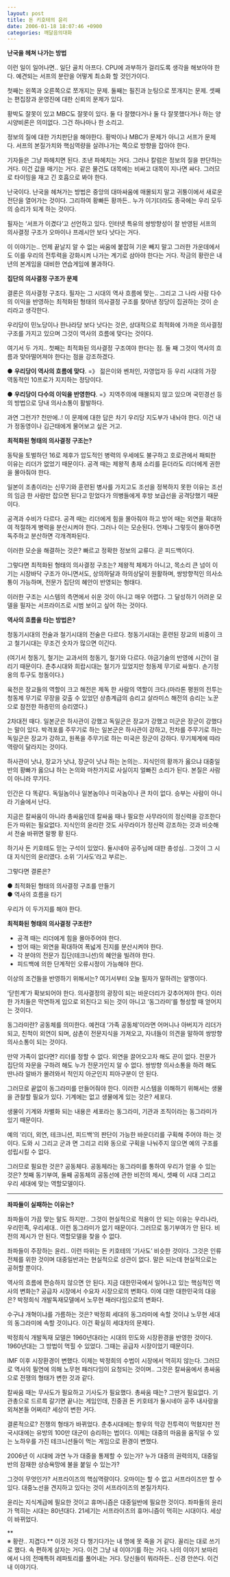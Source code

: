 ```yaml
---
layout: post
title: 돈 키호테의 윤리
date: 2006-01-18 18:07:46 +0900
categories: 깨달음의대화
---
```

**난국을 헤쳐 나가는 방법**

이런 일이 일어나면.. 일단 골치 아프다. CPU에 과부하가 걸리도록 생각을 해보아야 한다. 예견되는 서프의 분란을 어떻게 최소화 할 것인가이다. 

첫째는 왼쪽과 오른쪽으로 쪼개지는 문제. 둘째는 필진과 눈팅으로 쪼개지는 문제. 셋째는 편집장과 운영진에 대한 신뢰의 문제가 있다. 

황박도 잘못이 있고 MBC도 잘못이 있다. 둘 다 잘했다거나 둘 다 잘못했다거나 하는 양시양비론은 의미없다. 그건 하나마나 한 소리고. 

정보의 질에 대한 가치판단을 해야한다. 황박이나 MBC가 문제가 아니고 서프가 문제다. 서프의 본질가치와 핵심역량을 살려나가는 쪽으로 방향을 잡아야 한다. 

기자들은 그냥 파헤치면 된다. 조낸 파헤치는 거다. 그러나 칼럼은 정보의 질을 판단하는 거다. 이건 값을 매기는 거다. 같은 물건도 대목에는 비싸고 대목이 지나면 싸다. 그러므로 타이밍을 재고 긴 호흡으로 봐야 한다. 

난국이다. 난국을 헤쳐가는 방법은 중앙의 대마싸움에 매몰되지 말고 귀퉁이에서 새로운 전단을 열어가는 것이다. 그리하여 황빠든 황까든.. 누가 이기더라도 종국에는 우리 모두의 승리가 되게 하는 것이다. 

필자는 ‘서프가 이겼다’고 선언하고 있다. 인터넷 특유의 쌍방향성이 잘 반영된 서프의 의사결정 구조가 오마이나 프레시안 보다 낫다는 거다. 

이 이야기는.. 언제 끝날지 알 수 없는 싸움에 붙잡혀 기운 빼지 말고 그러한 가운데에서도 이를 우리의 전투력을 강화시켜 나가는 계기로 삼아야 한다는 거다. 작금의 황란은 내년의 본게임을 대비한 연습게임에 불과하다.   


**집단의 의사결정 구조가 문제**

결론은 의사결정 구조다. 필자는 그 시대의 역사 흐름에 맞는.. 그리고 그 나라 사람 다수의 이익을 반영하는 최적화된 형태의 의사결정 구조를 찾아낸 정당이 집권하는 것이 순리라고 생각한다. 

우리당이 민노당이나 한나라당 보다 낫다는 것은, 상대적으로 최적화에 가까운 의사결정구조를 가지고 있으며 그것이 역사의 흐름에 맞다는 것이다.

여기서 두 가지.. 첫째는 최적화된 의사결정 구조여야 한다는 점. 둘 째 그것이 역사의 흐름과 맞아떨어져야 한다는 점을 강조하겠다.

● **우리당이 역사의 흐름에 맞다**. =》 젊은이와 벤처인, 자영업자 등 우리 시대의 가장 역동적인 10프로가 지지하는 정당이다. 

● **우리당이 다수의 이익을 반영한다**. =》지역주의에 매몰되지 않고 있으며 국민경선 등의 방법으로 당내 의사소통이 활발하다.

과연 그런가? 천만에..! 이 문제에 대한 답은 차기 우리당 지도부가 내놔야 한다. 이건 내가 정동영이나 김근태에게 물어보고 싶은 거고.   


**최적화된 형태의 의사결정 구조는?**

동탁을 토벌하던 16로 제후가 압도적인 병력의 우세에도 불구하고 호로관에서 패퇴한 이유는 리더가 없었기 때문이다. 공격 때는 제왕적 총재 소리를 듣더라도 리더에게 권한을 몰아줘야 한다.

일본이 조총이라는 신무기와 훈련된 병사를 가지고도 조선을 정복하지 못한 이유는 조선의 임금 한 사람만 잡으면 된다고 믿었다가 의병들에게 후방 보급선을 공격당했기 때문이다. 

공격과 수비가 다르다. 공격 때는 리더에게 힘을 몰아줘야 하고 방어 때는 외연을 확대하여 적절하게 병력을 분산시켜야 한다. 그러나 이는 모순된다. 언제나 그렇듯이 몰아주면 독주하고 분산하면 각개격파된다. 

이러한 모순을 해결하는 것은? 빠르고 정확한 정보의 교류다. 곧 피드백이다. 

그렇다면 최적화된 형태의 의사결정 구조는? 제왕적 체제가 아니고, 목소리 큰 넘이 이기는 시장바닥 구조가 아니면서도, 상의하달과 하의상달이 원활하며, 쌍방향적인 의사소통이 가능하며, 전문가 집단의 혜안이 반영되는 형태다.

이러한 구조는 시스템의 측면에서 쉬운 것이 아니고 매우 어렵다. 그 달성하기 어려운 모델을 필자는 서프라이즈로 시범 보이고 싶어 하는 것이다.   


**역사의 흐름을 타는 방법은?**

청동기시대의 전술과 철기시대의 전술은 다르다. 청동기시대는 훈련된 장교의 비중이 크고 철기시대는 무조건 숫자가 많으면 이긴다.

(여기서 청동기, 철기는 교과서의 청동기, 철기와 다르다. 야금기술의 반영에 시간이 걸리기 때문이다. 춘추시대와 희랍시대는 철기가 있었지만 청동제 무기로 싸웠다. 손기정옹의 투구도 청동이다.) 

육전은 장교들의 역할이 크고 해전은 제독 한 사람의 역할이 크다.(마라톤 평원의 전투는 청동제 무기로 무장을 갖출 수 있었던 상층계급의 승리고 살라미스 해전의 승리는 노꾼으로 참전한 하층민의 승리였다.) 

2차대전 때다. 일본군은 하사관이 강했고 독일군은 장교가 강했고 미군은 장군이 강했다는 말이 있다. 박격포를 주무기로 하는 일본군은 하사관이 강하고, 전차를 주무기로 하는 독일군은 장교가 강하고, 원폭을 주무기로 하는 미국은 장군이 강하다. 무기체계에 따라 역량이 달라지는 것이다. 

하사관이 낫냐, 장교가 낫냐, 장군이 낫냐 하는 논의는.. 지식인의 황까가 옳으냐 대중일반의 황빠가 옳으냐 하는 논의와 마찬가지로 사실이지 얼빠진 소리가 된다. 본질은 사람이 아니라 무기다. 

인간은 다 똑같다. 독일놈이나 일본놈이나 미국놈이나 큰 차이 없다. 승부는 사람이 아니라 기술에서 난다. 

지금은 칼싸움이 아니라 총싸움인데 칼싸움 때나 필요한 사무라이의 정신력을 강조한다든가 따위는 필요없다. 지식인의 윤리란 것도 사무라이가 정신력 강조하는 것과 비슷해서 전술 바뀌면 말짱 황 된다.

하기사 돈 키호테도 믿는 구석이 있었다. 둘시네아 공주님에 대한 충성심.. 그것이 그 시대 지식인의 윤리였다. 소위 ‘기사도’라고 부르는.

그렇다면 결론은?

● 최적화된 형태의 의사결정 구조를 만들기   
● 역사의 흐름을 타기 

우리가 이 두가지를 해야 한다.   


**최적화된 형태의 의사결정 구조란?**

- 공격 때는 리더에게 힘을 몰아주어야 한다.  
- 방어 때는 외연을 확대하여 폭넓게 진지를 분산시켜야 한다.  
- 각 분야의 전문가 집단(테크니션)의 혜안을 빌려야 한다.  
- 피드백에 의한 단계적인 오류시정이 가능해야 한다. 

이상의 조건들을 반영하기 위해서는? 여기서부터 오늘 필자가 말하려는 알맹이다. 

‘닫힌계’가 확보되어야 한다. 의사결정의 광장이 되는 바운더리가 갖추어져야 한다. 이러한 가치들은 막연하게 입으로 외친다고 되는 것이 아니고 ‘동그라미’를 형성할 때 얻어지는 것이다. 

동그라미란? 공동체를 의미한다. 예컨대 ‘가족 공동체’이라면 어머니나 아버지가 리더가 되고, 친척이 외연이 되며, 삼촌이 전문지식을 가져오고, 자녀들이 의견을 말하여 쌍방향 의사소통이 되는 것이다. 

만약 가족이 없다면? 리더를 정할 수 없다. 외연을 끌어오고자 해도 끈이 없다. 전문가 집단의 자문을 구하려 해도 누가 전문가인지 알 수 없다. 쌍방향 의사소통을 하려 해도 딴나라 알바가 몰려와서 적인지 아군인지 피아구분이 안 된다.

그러므로 끝없이 동그라미를 만들어줘야 한다. 이러한 시스템을 이해하기 위해서는 생물을 관찰할 필요가 있다. 기계에는 없고 생물에게 있는 것은? 세포다. 

생물이 기계와 차별화 되는 내용은 세포라는 동그라미, 기관과 조직이라는 동그라미가 있기 때문이다. 

예의 ‘리더, 외연, 테크니션, 피드백’의 판단이 가능한 바운더리를 구획해 주어야 하는 것이다. 도와 시 그리고 군과 면 그리고 리와 동으로 구획을 나눠주지 않으면 예의 구조를 성립시킬 수 없다.

그러므로 필요한 것은? 공동체다. 공동체라는 동그라미를 통하여 우리가 얻을 수 있는 것은? 첫째 동기부여, 둘째 공동체의 공동선에 관한 비전의 제시, 셋째 이 시대 그리고 우리 세대에 맞는 역할모델이다.  
****

**좌파들이 실패하는 이유는?**

좌파들이 가끔 맞는 말도 하지만.. 그것이 현실적으로 적용이 안 되는 이유는 우리나라, 우리민족, 우리세대.. 이런 동그라미가 없기 때문이다. 그러므로 동기부여가 안 된다. 비전의 제시가 안 된다. 역할모델을 찾을 수 없다. 

좌파들이 주장하는 윤리.. 이런 따위는 돈 키호테의 ‘기사도’ 비슷한 것이다. 그것은 인류 전체를 위한 것이며 대중일반과는 현실적으로 상관이 없다. 말은 되는데 현실적으로는 공허할 뿐이다. 

역사의 흐름에 편승하지 않으면 안 된다. 지금 대한민국에서 일어나고 있는 핵심적인 역사의 변화는? 공급자 시장에서 수요자 시장으로의 변화다. 이에 대한 대한민국의 대응은? 박정희식 개발독재모델에서 노무현 패러다임으로의 변화다. 

수구냐 개혁이냐를 가름하는 것은? 박정희 세대의 동그라미에 속할 것이냐 노무현 세대의 동그라미에 속할 것이냐다. 이건 확실히 세대차의 문제다. 

박정희식 개발독재 모델은 1960년대라는 시대의 민도와 시장환경을 반영한 것이다. 1960년대는 그 방법이 먹힐 수 있었다. 그때는 공급자 시장이었기 때문이다. 

IMF 이후 시장환경이 변했다. 이제는 박정희의 수법이 시장에서 먹히지 않는다. 그러므로 역사의 필연에 의해 노무현 패러다임이 요청되는 것이며.. 그것은 칼싸움에서 총싸움으로 전쟁의 형태가 변한 것과 같다.

칼싸움 때는 무사도가 필요하고 기사도가 필요했다. 총싸움 때는? 그딴거 필요없다. 기관총으로 드르륵 갈기면 끝나는 게임인데, 진중권 돈 키호테가 둘시네아 공주 내사랑을 외쳐본들 어쩌리? 세상이 변한 거다. 

결론적으로? 전쟁의 형태가 바뀌었다. 춘추시대에는 항우의 막강 전투력이 먹혔지만 전국시대에는 유방의 100만 대군이 승리하는 법이다. 이제는 대중의 마음을 움직일 수 있는 노하우를 가진 테크니션들이 먹는 게임으로 환경이 변했다. 

2006년 이 시대에 과연 누가 대중을 통제할 수 있는가? 누가 대중의 권력의지, 대중일반의 잠재한 상승욕망에 불을 붙일 수 있는가? 

그것이 무엇인가? 서프라이즈의 핵심역량이다. 오마이는 할 수 없고 서프라이즈만 할 수 있다. 대중노선을 견지하고 있다는 것이 서프라이즈의 본질가치다. 

윤리는 지식계급에 필요한 것이고 휴머니즘은 대중일반에 필요한 것이다. 좌파들의 윤리가 먹히는 시대는 80년대다. 21세기는 서프라이즈의 휴머니즘이 먹히는 시대이다. 세상이 바뀌었다. 

**  
※ 황란.. 지겹다.** 이것 저것 다 챙기다가는 내 명에 못 죽을 거 같다. 꼴리는 대로 쓰기로 했다. 속 편하게 살자는 거다. 이건 그냥 내 이야기를 하는 거다. 나의 이야기 보따리에서 나의 전매특허 레파토리를 풀어내는 거다. 당신들이 뭐라하든.. 신경 안쓴다. 이건 내 이야기다.